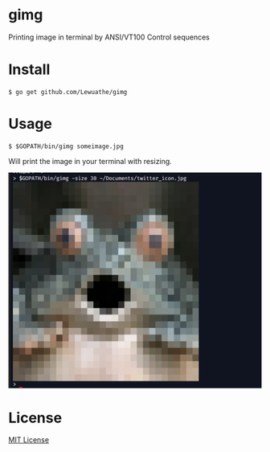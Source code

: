 # gimg
Printing image in terminal by ANSI/VT100 Control sequences

# Install

```
$ go get github.com/Lewuathe/gimg
```

# Usage

```
$ $GOPATH/bin/gimg someimage.jpg
```

Will print the image in your terminal with resizing.

![sample](./gimg/sample.png)

# License

[MIT License](https://opensource.org/licenses/MIT)